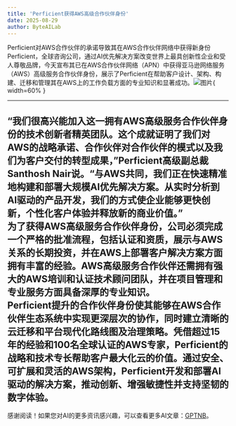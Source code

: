 ```yaml
---
title: 'Perficient获得AWS高级合作伙伴身份'
date: 2025-08-29
author: ByteAILab
---
```


Perficient对AWS合作伙伴的承诺导致其在AWS合作伙伴网络中获得新身份  
Perficient，全球咨询公司，通过AI优先解决方案改变世界上最具创新性企业和受人尊敬品牌，今天宣布其已在AWS合作伙伴网络（APN）中获得亚马逊网络服务（AWS）高级服务合作伙伴身份，展示了Perficient在帮助客户设计、架构、构建、迁移和管理其在AWS上的工作负载方面的专业知识和显著成功。![图片](https://ai-techpark.com/wp-content/uploads/Perficient.jpg){ width=60% }

---
  
“我们很高兴能加入这一拥有AWS高级服务合作伙伴身份的技术创新者精英团队。这个成就证明了我们对AWS的战略承诺、合作伙伴对合作伙伴的模式以及我们为客户交付的转型成果，”Perficient高级副总裁Santhosh Nair说。“与AWS共同，我们正在快速精准地构建和部署大规模AI优先解决方案。从实时分析到AI驱动的产品开发，我们的方式使企业能够更快创新，个性化客户体验并释放新的商业价值。”  
为了获得AWS高级服务合作伙伴身份，公司必须完成一个严格的批准流程，包括认证和资质，展示与AWS关系的长期投资，并在AWS上部署客户解决方案方面拥有丰富的经验。AWS高级服务合作伙伴还需拥有强大的AWS培训和认证技术顾问团队，并在项目管理和专业服务方面具备深厚的专业知识。  
Perficient提升的合作伙伴身份使其能够在AWS合作伙伴生态系统中实现更深层次的协作，同时建立清晰的云迁移和平台现代化路线图及治理策略。凭借超过15年的经验和100名全球认证的AWS专家，Perficient的战略和技术专长帮助客户最大化云的价值。通过安全、可扩展和灵活的AWS架构，Perficient开发和部署AI驱动的解决方案，推动创新、增强敏捷性并支持坚韧的数字体验。  
---
感谢阅读！如果您对AI的更多资讯感兴趣，可以查看更多AI文章：[GPTNB](https://gptnb.com)。